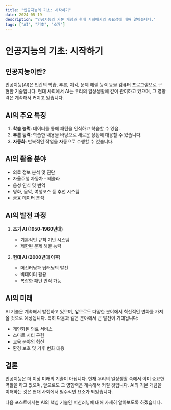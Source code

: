 ```yaml
---
title: "인공지능의 기초: 시작하기"
date: 2024-05-19
description: "인공지능의 기본 개념과 현대 사회에서의 중요성에 대해 알아봅니다."
tags: ["AI", "기초", "소개"]
---
```


# 인공지능의 기초: 시작하기

## 인공지능이란?

인공지능(AI)은 인간의 학습, 추론, 지각, 문제 해결 능력 등을 컴퓨터 프로그램으로 구현한 기술입니다. 현대 사회에서 AI는 우리의 일상생활에 깊이 관여하고 있으며, 그 영향력은 계속해서 커지고 있습니다.

## AI의 주요 특징

1. **학습 능력**: 데이터를 통해 패턴을 인식하고 학습할 수 있음.
2. **추론 능력**: 학습한 내용을 바탕으로 새로운 상황에 대응할 수 있습니다.
3. **자동화**: 반복적인 작업을 자동으로 수행할 수 있습니다.

## AI의 활용 분야

- 의료 정보 분석 및 진단
- 자율주행 자동차 - 테슬라
- 음성 인식 및 번역
- 영화, 음악, 여행코스 등 추천 시스템
- 금융 데이터 분석

## AI의 발전 과정

1. **초기 AI (1950-1960년대)**
   - 기본적인 규칙 기반 시스템
   - 제한된 문제 해결 능력

2. **현대 AI (2000년대 이후)**
   - 머신러닝과 딥러닝의 발전
   - 빅데이터 활용
   - 복잡한 패턴 인식 가능

## AI의 미래

AI 기술은 계속해서 발전하고 있으며, 앞으로도 다양한 분야에서 혁신적인 변화를 가져올 것으로 예상됩니다. 특히 다음과 같은 분야에서 큰 발전이 기대됩니다:

- 개인화된 의료 서비스
- 스마트 시티 구현
- 교육 분야의 혁신
- 환경 보호 및 기후 변화 대응

## 결론

인공지능은 더 이상 미래의 기술이 아닙니다. 현재 우리의 일상생활 속에서 이미 중요한 역할을 하고 있으며, 앞으로도 그 영향력은 계속해서 커질 것입니다. AI의 기본 개념을 이해하는 것은 현대 사회에서 필수적인 요소가 되었습니다.

다음 포스트에서는 AI의 핵심 기술인 머신러닝에 대해 자세히 알아보도록 하겠습니다. 